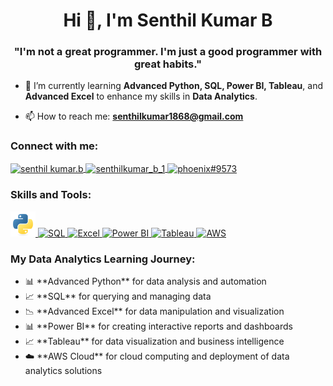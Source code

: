 <h1 align="center">Hi 👋, I'm Senthil Kumar B</h1>
<h3 align="center">"I'm not a great programmer. I'm just a good programmer with great habits."</h3>

- 🌱 I’m currently learning **Advanced Python, SQL, Power BI, Tableau**, and **Advanced Excel** to enhance my skills in **Data Analytics**.

- 📫 How to reach me: **senthilkumar1868@gmail.com**

<h3 align="left">Connect with me:</h3>
<p align="left">
  <a href="https://www.linkedin.com/in/senthil-kumar-b-441b36200/" target="blank">
    <img align="center" src="https://raw.githubusercontent.com/rahuldkjain/github-profile-readme-generator/master/src/images/icons/Social/linked-in-alt.svg" alt="senthil kumar.b" height="30" width="40" />
  </a>
  <a href="https://www.hackerrank.com/senthilkumar_b_1" target="blank">
    <img align="center" src="https://raw.githubusercontent.com/rahuldkjain/github-profile-readme-generator/master/src/images/icons/Social/hackerrank.svg" alt="senthilkumar_b_1" height="30" width="40" />
  </a>
  <a href="https://discord.gg/phoenix#9573" target="blank">
    <img align="center" src="https://raw.githubusercontent.com/rahuldkjain/github-profile-readme-generator/master/src/images/icons/Social/discord.svg" alt="phoenix#9573" height="30" width="40" />
  </a>
</p>

<h3 align="left">Skills and Tools:</h3>
<p align="left">
  <a href="https://www.python.org" target="_blank" rel="noreferrer">
    <img src="https://raw.githubusercontent.com/devicons/devicon/master/icons/python/python-original.svg" alt="python" width="40" height="40"/>
  </a>
  <a href="https://www.sqlshack.com/" target="_blank" rel="noreferrer">
    <img src="https://upload.wikimedia.org/wikipedia/commons/7/7a/SQL_Server_2019_logo.svg" alt="SQL" width="40" height="40"/>
  </a>
  <a href="https://www.microsoft.com/en-us/microsoft-365/excel" target="_blank" rel="noreferrer">
    <img src="https://upload.wikimedia.org/wikipedia/commons/d/d5/Microsoft_Excel_Logo_2020.svg" alt="Excel" width="40" height="40"/>
  </a>
  <a href="https://powerbi.microsoft.com/" target="_blank" rel="noreferrer">
    <img src="https://upload.wikimedia.org/wikipedia/commons/thumb/7/7e/Power_BI_Logo.svg/1024px-Power_BI_Logo.svg.png" alt="Power BI" width="40" height="40"/>
  </a>
  <a href="https://www.tableau.com/" target="_blank" rel="noreferrer">
    <img src="https://upload.wikimedia.org/wikipedia/commons/f/f3/Tableau_Logo.png" alt="Tableau" width="40" height="40"/>
  </a>
  <a href="https://aws.amazon.com/" target="_blank" rel="noreferrer">
    <img src="https://upload.wikimedia.org/wikipedia/commons/9/9d/Amazon_Web_Services_Logo.svg" alt="AWS" width="40" height="40"/>
  </a>
</p>


<h3 align="left">My Data Analytics Learning Journey:</h3>
<ul align="left">
  <li>📊 **Advanced Python** for data analysis and automation</li>
  <li>📈 **SQL** for querying and managing data</li>
  <li>📉 **Advanced Excel** for data manipulation and visualization</li>
  <li>📊 **Power BI** for creating interactive reports and dashboards</li>
  <li>📈 **Tableau** for data visualization and business intelligence</li>
  <li>☁️ **AWS Cloud** for cloud computing and deployment of data analytics solutions</li>
</ul>
